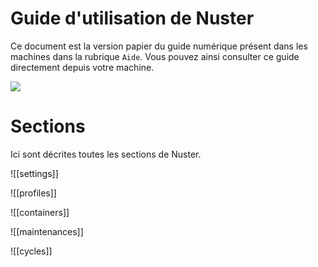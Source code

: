 # Guide d'utilisation de Nuster
Ce document est la version papier du guide numérique présent dans les machines dans la rubrique `Aide`. Vous pouvez ainsi consulter ce guide directement depuis votre machine.

![](index)

# Sections

Ici sont décrites toutes les sections de Nuster.

![[settings]]

![[profiles]]

![[containers]]

![[maintenances]]

![[cycles]]

